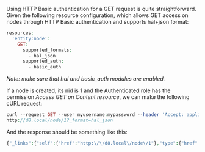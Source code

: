 Using HTTP Basic authentication for a GET request is quite straightforward. Given the following resource configuration, which allows GET access on nodes through HTTP Basic authentication and supports hal+json format:

```php
resources:
  'entity:node':
    GET:
      supported_formats:
        - hal_json
      supported_auth:
        - basic_auth

```

_Note: make sure that hal and basic\_auth modules are enabled._

If a node is created, its nid is 1 and the Authenticated role has the permission _Access GET on Content resource_, we can make the following cURL request:

```php
curl --request GET --user myusername:mypassword --header 'Accept: application/hal+json' \
http://d8.local/node/1?_format=hal_json

```

And the response should be something like this:

```php
{"_links":{"self":{"href":"http:\/\/d8.local\/node\/1"},"type":{"href":"http:\/\/d8.local\/rest\/type\/node\/page"},"http:\/\/d8.local\/rest\/relation\/node\/page\/uid":[{"href":"http:\/\/d8.local\/user\/1","lang":"en"}],"http:\/\/d8.local\/rest\/relation\/node\/page\/revision_uid":[{"href":"http:\/\/d8.local\/user\/0"}]},"uuid":[{"value":"f8e0ab5f-8066-49cf-815e-94f8f38b172b"}],"type":[{"target_id":"page"}],"langcode":[{"value":"en"}],"title":[{"value":"asdfasdf","lang":"en"}],"_embedded":{"http:\/\/d8.local\/rest\/relation\/node\/page\/uid":[{"_links":{"self":{"href":"http:\/\/d8.local\/user\/1"},"type":{"href":"http:\/\/d8.local\/rest\/type\/user\/user"}},"uuid":[{"value":"d3fdfeaf-926f-4258-a905-5fe88f1065e2"}],"lang":"en"}],"http:\/\/d8.local\/rest\/relation\/node\/page\/revision_uid":[{"_links":{"self":{"href":"http:\/\/d8.local\/user\/0"},"type":{"href":"http:\/\/d8.local\/rest\/type\/user\/user"}},"uuid":[{"value":"2cb087e9-60f5-4bf9-9905-5d3dd34483c4"}]}]},"status":[{"value":"1","lang":"en"}],"created":[{"value":"1396992603","lang":"en"}],"changed":[{"value":"1396992608","lang":"en"}],"promote":[{"value":"0","lang":"en"}],"sticky":[{"value":"0","lang":"en"}],"revision_timestamp":[{"value":"0"}],"log":[{"value":"","lang":"en"}],"body":[{"value":"<p>asdfasfd<\/p>\r\n","format":"basic_html","summary":""}]}

```